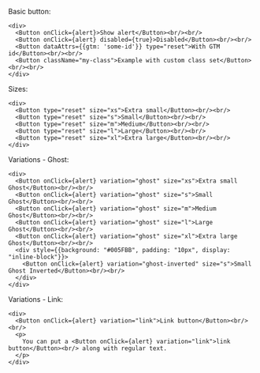 Basic button:

    <div>
      <Button onClick={alert}>Show alert</Button><br/><br/>
      <Button onClick={alert} disabled={true}>Disabled</Button><br/><br/>
      <Button dataAttrs={{gtm: 'some-id'}} type="reset">With GTM id</Button><br/><br/>
      <Button className="my-class">Example with custom class set</Button><br/><br/>
    </div>

Sizes:

    <div>
      <Button type="reset" size="xs">Extra small</Button><br/><br/>
      <Button type="reset" size="s">Small</Button><br/><br/>
      <Button type="reset" size="m">Medium</Button><br/><br/>
      <Button type="reset" size="l">Large</Button><br/><br/>
      <Button type="reset" size="xl">Extra large</Button><br/><br/>
    </div>

Variations - Ghost:

    <div>
      <Button onClick={alert} variation="ghost" size="xs">Extra small Ghost</Button><br/><br/>
      <Button onClick={alert} variation="ghost" size="s">Small Ghost</Button><br/><br/>
      <Button onClick={alert} variation="ghost" size="m">Medium Ghost</Button><br/><br/>
      <Button onClick={alert} variation="ghost" size="l">Large Ghost</Button><br/><br/>
      <Button onClick={alert} variation="ghost" size="xl">Extra large Ghost</Button><br/><br/>
      <div style={{background: "#005FBB", padding: "10px", display: "inline-block"}}>
        <Button onClick={alert} variation="ghost-inverted" size="s">Small Ghost Inverted</Button><br/><br/>
      </div>
    </div>

Variations - Link:

    <div>
      <Button onClick={alert} variation="link">Link button</Button><br/><br/>
      <p>
        You can put a <Button onClick={alert} variation="link">link button</Button><br/> along with regular text.
      </p>
    </div>

